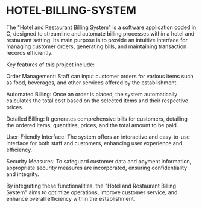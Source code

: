 # HOTEL-BILLING-SYSTEM
The "Hotel and Restaurant Billing System" is a software application coded in C, designed to streamline and automate billing processes within a hotel and restaurant setting. Its main purpose is to provide an intuitive interface for managing customer orders, generating bills, and maintaining transaction records efficiently.

Key features of this project include:

Order Management: Staff can input customer orders for various items such as food, beverages, and other services offered by the establishment.

Automated Billing: Once an order is placed, the system automatically calculates the total cost based on the selected items and their respective prices.

Detailed Billing: It generates comprehensive bills for customers, detailing the ordered items, quantities, prices, and the total amount to be paid.

User-Friendly Interface: The system offers an interactive and easy-to-use interface for both staff and customers, enhancing user experience and efficiency.

Security Measures: To safeguard customer data and payment information, appropriate security measures are incorporated, ensuring confidentiality and integrity.

By integrating these functionalities, the "Hotel and Restaurant Billing System" aims to optimize operations, improve customer service, and enhance overall efficiency within the establishment.


